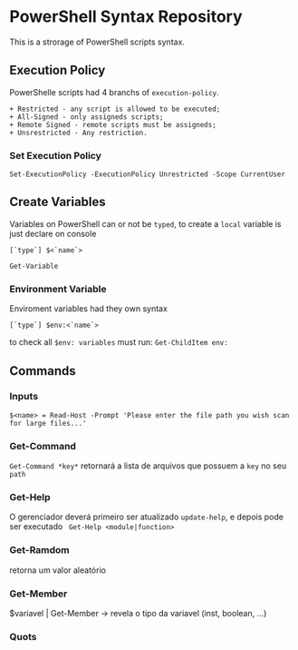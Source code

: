 # PowerShell Syntax Repository #
  
This is a strorage of PowerShell scripts syntax.  
  
## Execution Policy ##  
  
PowerShelle scripts had 4 branchs of `execution-policy`.  
  
```
+ Restricted - any script is allowed to be executed;  
+ All-Signed - only assigneds scripts;  
+ Remote Signed - remote scripts must be assigneds;  
+ Unsrestricted - Any restriction.
```  
  
### Set Execution Policy ###

```
Set-ExecutionPolicy -ExecutionPolicy Unrestricted -Scope CurrentUser
```  

## Create Variables ##

Variables on PowerShell can or not be `typed`, to create a `local` variable is just declare on console 

```
[`type`] $<`name`>
```
` Get-Variable `

### Environment Variable ###

Enviroment variables had they own syntax

```
[`type`] $env:<`name`>
```
to check all `$env: variables` must run: ` Get-ChildItem env: `



## Commands ##

### Inputs ###

```
$<name> = Read-Host -Prompt 'Please enter the file path you wish scan for large files...'
```

### Get-Command ###

` Get-Command *key* ` retornará a lista de arquivos que possuem a `key` no seu `path`

### Get-Help ###

O gerenciador deverá primeiro ser atualizado `update-help`, e depois pode ser executado
` Get-Help <module|function>`

### Get-Ramdom ###

retorna um valor aleatório

### Get-Member ###
 $variavel | Get-Member -> revela o tipo da variavel (inst, boolean, ...)

### Quots ###

##



